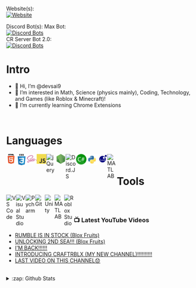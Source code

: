 Website(s): <br>
[![Website](https://img.shields.io/website?label=devsai9.github.io&style=for-the-badge&url=https%3A%2F%2Fdevsai9.github.io)](https://devsai9.github.io) <br>
<!-- [![Website](https://img.shields.io/website?label=saisiddhish.github.io&style=for-the-badge&url=https%3A%2F%2Fsaisiddhish.github.io)](https://saisiddhish.github.io) <br>

Discord Server(s): <br>
[![Discord](https://img.shields.io/discord/864278380785958963?color=%235865F2&label=Discord%20(new)&logo=Discord&style=for-the-badge)](https://discord.gg/SFQ8VmyKM3) <br>
[![Discord](https://img.shields.io/discord/727323216367845417?color=%235865F2&label=Discord%20%28old%29&logo=Discord&logoColor=%235865F2&style=for-the-badge)](https://discord.gg/BHhV8fH) <br> -->

Discord Bot(s):
Max Bot: <br>
[![Discord Bots](https://top.gg/api/widget/status/873040125012090891.svg?noavatar=true)](https://top.gg/bot/873040125012090891) <br>
CR Server Bot 2.0: <br>
[![Discord Bots](https://top.gg/api/widget/status/817498208615137281.svg?noavatar=true)](https://top.gg/bot/817498208615137281)

# Intro
- 👋 Hi, I’m @devsai9
- 👀 I’m interested in Math, Science (physics mainly), Coding, Technology, and Games (like Roblox & Minecraft)!
- 🌱 I’m currently learning Chrome Extensions

<!-- # My Stuff...

[<img align="left" alt="Website #1" width="22px" src="https://craftrblx.github.io/CraftRBLX/internet_symbol_2x.png" />][websitecrold]
[<img align="left" alt="Website #2" width="22px" src="https://craftrblx.github.io/CraftRBLX/internet_symbol_2x.png" />][websitesaiadvancedportfolio]
[<img align="left" alt="YouTube Channel #1" width="22px" src="https://craftrblx.github.io/CraftRBLX/yt_logo.png" />][ytcrebooted]
[<img align="left" alt="YouTube Channel #2" width="22px" src="https://craftrblx.github.io/CraftRBLX/yt_logo.png" />][ytcodevibes]
[<img align="left" alt="YouTube Channel #3" width="22px" src="https://craftrblx.github.io/CraftRBLX/yt_logo.png" />][ytcrold]
[<img align="left" alt="YouTube Channel #4" width="22px" src="https://craftrblx.github.io/CraftRBLX/yt_logo.png" />][yttechmcgamez]
[<img align="left" alt="YouTube Channel #5" width="22px" src="https://craftrblx.github.io/CraftRBLX/yt_logo.png" />][yttechmcgamezvlogs]
[<img align="left" alt="Github #1" width="22px" src="https://craftrblx.github.io/CraftRBLX/github3_logo.png" />][githubcr]
[<img align="left" alt="Github #1" width="22px" src="https://craftrblx.github.io/CraftRBLX/github3_logo.png" />][githubsai]

[websitecrold]: https://craftrblx.github.io
[websitesaiadvancedportfolio]: https://saisiddhish.github.io/advanced-portfolio
[ytcrebooted]: https://youtube.com/c/CraftRBLX
[ytcodevibes]: https://www.youtube.com/channel/UC2OUBrGSPqJBm4A32YVbe9A
[ytcrold]: https://youtube.com/channel/UCEh6ZxENe-OzEu_tl3t3s-w
[yttechmcgamez]: https://youtube.com/channel/UCMUr84eGnS0x4uspwzbd-7w
[yttechmcgamezvlogs]: https://youtube.com/channel/UCKhggC_tm96F031zjJjEOzw
[githubcr]: https://github.com/CraftRBLX
[githubsai]: https://github.com/saisiddhish -->
  
<br>

# Languages

[<img align="left" alt="HTML5" width="26px" src="https://raw.githubusercontent.com/github/explore/80688e429a7d4ef2fca1e82350fe8e3517d3494d/topics/html/html.png" />](https://html.spec.whatwg.org/)
[<img align="left" alt="CSS3" width="30px" src="https://raw.githubusercontent.com/github/explore/80688e429a7d4ef2fca1e82350fe8e3517d3494d/topics/css/css.png" />](https://www.w3.org/TR/CSS/#css)
[<img align="left" alt="SASS" width="26px" src="https://raw.githubusercontent.com/github/explore/80688e429a7d4ef2fca1e82350fe8e3517d3494d/topics/sass/sass.png" />](https://sass-lang.com/)
[<img align="left" alt="Javascript (ECMAScript 5)" width="26px" src="https://raw.githubusercontent.com/github/explore/80688e429a7d4ef2fca1e82350fe8e3517d3494d/topics/javascript/javascript.png" />](https://en.wikipedia.org/wiki/JavaScript/)
[<img align="left" alt="jQuery" width="26px" src="https://devsai9.github.io/devsai9/jquery2_logo.png" />](https://jquery.com/)
[<img align="left" alt="Node.JS" width="26px" src="https://raw.githubusercontent.com/github/explore/80688e429a7d4ef2fca1e82350fe8e3517d3494d/topics/nodejs/nodejs.png" />](https://nodejs.org/en/)
[<img align="left" alt="Discord.JS" width="28px" src="https://jasonhaxstuff.gallerycdn.vsassets.io/extensions/jasonhaxstuff/discord-js-tools/0.0.3/1530824658924/Microsoft.VisualStudio.Services.Icons.Default" />](https://www.discord.js.org/)
[<img align="left" alt="C#" width="28px" src="https://raw.githubusercontent.com/github/explore/80688e429a7d4ef2fca1e82350fe8e3517d3494d/topics/csharp/csharp.png" />](https://docs.microsoft.com/en-us/dotnet/csharp/)
[<img align="left" alt="Python" width="30px" src="https://raw.githubusercontent.com/github/explore/80688e429a7d4ef2fca1e82350fe8e3517d3494d/topics/python/python.png" />](https://www.python.org/)
[<img align="left" alt="Roblox Lua" width="26px" src="https://raw.githubusercontent.com/github/explore/80688e429a7d4ef2fca1e82350fe8e3517d3494d/topics/lua/lua.png" />](https://www.lua.org/)
[<img align="left" alt="MATLAB" width="26px" src="https://devsai9.github.io/devsai9/matlab_logo.png" />](https://www.mathworks.com/products/matlab.html)


<br>

# Tools

[<img align="left" alt="VS Code" width="26px" src="https://devsai9.github.io/devsai9/vscode_logo.png" />](https://code.visualstudio.com/)
[<img align="left" alt="Visual Studio" width="26px" src="https://devsai9.github.io/devsai9/vs2_logo.png" />](https://visualstudio.microsoft.com/)
[<img align="left" alt="Pycharm" width="26px" src="https://devsai9.github.io/devsai9/pycharm_logo.png" />](https://www.jetbrains.com/pycharm/)
[<img align="left" alt="Git" width="26px" src="https://devsai9.github.io/devsai9/git2_logo.png" />](https://www.git-scm.com/)
[<img align="left" alt="Unity" width="26px" src="https://devsai9.github.io/devsai9/unity_logo.png" />](https://www.unity.com/)
[<img align="left" alt="MATLAB" width="26px" src="https://devsai9.github.io/devsai9/matlab_logo.png" />](https://www.mathworks.com/products/matlab.html)
[<img align="left" alt="Roblox Studio" width="26px" src="https://devsai9.github.io/devsai9/roblox_developer_logo.png" />](https://developer.roblox.com/)

<br>
<br>

### 📺 Latest YouTube Videos
<!-- YOUTUBE:START -->
- [RUMBLE IS IN STOCK &lpar;Blox Fruits&rpar;](https://www.youtube.com/watch?v=0LfF86sxpy0)
- [UNLOCKING 2ND SEA!!! &lpar;Blox Fruits&rpar;](https://www.youtube.com/watch?v=7xWp-tboWCQ)
- [I&#39;M BACK!!!!!!](https://www.youtube.com/watch?v=e_1e7b9ktnU)
- [INTRODUCING CRAFTRBLX &lpar;MY NEW CHANNEL&rpar;!!!!!!!!!!](https://www.youtube.com/watch?v=JQ9gOHPH_Kk)
- [LAST VIDEO ON THIS CHANNEL😞](https://www.youtube.com/watch?v=qxTFHvtdkls)
<!-- YOUTUBE:END -->
  
<br>

<details>
  <summary>:zap: Github Stats</summary>
  
  <img align="left" alt="devsai9's GitHub Stats" src="https://github-readme-stats.vercel.app/api?username=devsai9&show_icons=true&hide_border=true&hide=stars&count_private=true&theme=dark&bg_color=0d1117" />

</details>

